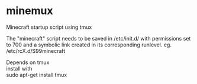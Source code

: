 minemux
=======
Minecraft startup script using tmux

The "minecraft" script needs to be saved in /etc/init.d/ with permissions set to 700 and a symbolic link created in its corresponding runlevel.
eg. /etc/rcX.d/S99minecraft

Depends on tmux  
install with  
    sudo apt-get install tmux  

